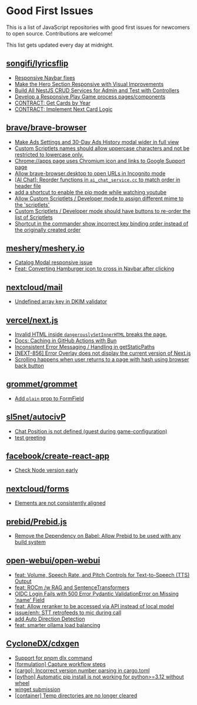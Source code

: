 # Good First Issues

This is a list of JavaScript repositories with good first issues for newcomers to open source. Contributions are welcome!

This list gets updated every day at midnight.

## [songifi/lyricsflip](https://github.com/songifi/lyricsflip)

- [Responsive Navbar fixes](https://github.com/songifi/lyricsflip/issues/81)
- [Make the Hero Section Responsive with Visual Improvements](https://github.com/songifi/lyricsflip/issues/84)
- [Build All NestJS CRUD Services for Admin and Test with Controllers](https://github.com/songifi/lyricsflip/issues/85)
- [Develop a Responsive Play Game process pages/components](https://github.com/songifi/lyricsflip/issues/46)
- [CONTRACT: Get Cards by Year](https://github.com/songifi/lyricsflip/issues/63)
- [CONTRACT: Implement Next Card Logic](https://github.com/songifi/lyricsflip/issues/59)

## [brave/brave-browser](https://github.com/brave/brave-browser)

- [Make Ads Settings and 30-Day Ads History modal wider in full view](https://github.com/brave/brave-browser/issues/43295)
- [Custom Scriptlets names should allow uppercase characters and not be restricted to lowercase only.](https://github.com/brave/brave-browser/issues/43107)
- [Chrome://apps page uses Chromium icon and links to Google Support page](https://github.com/brave/brave-browser/issues/38755)
- [Allow brave-browser.desktop to open URLs in Incognito mode](https://github.com/brave/brave-browser/issues/41667)
- [[AI Chat]: Reorder functions in `ai_chat_service.cc` to match order in header file](https://github.com/brave/brave-browser/issues/43294)
- [add a shortcut to enable the pip mode while watching youtube](https://github.com/brave/brave-browser/issues/43081)
- [Allow Custom Scriptlets / Developer mode to assign different mime to the 'scriptlets'](https://github.com/brave/brave-browser/issues/43108)
- [Custom Scriptlets / Developer mode should have buttons to re-order the list of Scriptlets](https://github.com/brave/brave-browser/issues/43106)
- [Shortcut in the commander show incorrect key binding order instead of the originally created order](https://github.com/brave/brave-browser/issues/43129)

## [meshery/meshery.io](https://github.com/meshery/meshery.io)

- [Catalog Modal responsive issue](https://github.com/meshery/meshery.io/issues/2017)
- [Feat: Converting Hamburger icon to cross in Navbar after clicking](https://github.com/meshery/meshery.io/issues/1894)

## [nextcloud/mail](https://github.com/nextcloud/mail)

- [Undefined array key in DKIM validator](https://github.com/nextcloud/mail/issues/9213)

## [vercel/next.js](https://github.com/vercel/next.js)

- [Invalid HTML inside `dangerouslySetInnerHTML` breaks the page.](https://github.com/vercel/next.js/issues/14797)
- [Docs: Caching in GitHub Actions with Bun](https://github.com/vercel/next.js/issues/57079)
- [Inconsistent Error Messaging / Handling in getStaticPaths](https://github.com/vercel/next.js/issues/41281)
- [[NEXT-856] Error Overlay does not display the current version of Next.js](https://github.com/vercel/next.js/issues/47124)
- [Scrolling happens when user returns to a page with hash using browser back button](https://github.com/vercel/next.js/issues/13653)

## [grommet/grommet](https://github.com/grommet/grommet)

- [Add `plain` prop to FormField](https://github.com/grommet/grommet/issues/2975)

## [sl5net/autocivP](https://github.com/sl5net/autocivP)

- [Chat Position is not defined (guest during game-configuration)](https://github.com/sl5net/autocivP/issues/37)
- [test greeting](https://github.com/sl5net/autocivP/issues/36)

## [facebook/create-react-app](https://github.com/facebook/create-react-app)

- [Check Node version early](https://github.com/facebook/create-react-app/issues/5430)

## [nextcloud/forms](https://github.com/nextcloud/forms)

- [Elements are not consistently aligned](https://github.com/nextcloud/forms/issues/2403)

## [prebid/Prebid.js](https://github.com/prebid/Prebid.js)

- [Remove the Dependency on Babel: Allow Prebid to be used with any build system](https://github.com/prebid/Prebid.js/issues/10086)

## [open-webui/open-webui](https://github.com/open-webui/open-webui)

- [feat: Volume, Speech Rate, and Pitch Controls for Text-to-Speech (TTS) Output](https://github.com/open-webui/open-webui/issues/1331)
- [feat: ROCm /w RAG and SentenceTransformers](https://github.com/open-webui/open-webui/issues/8365)
- [OIDC Login Fails with 500 Error Pydantic ValidationError on Missing 'name' Field](https://github.com/open-webui/open-webui/issues/8319)
- [feat: Allow reranker to be accessed via API instead of local model](https://github.com/open-webui/open-webui/issues/8478)
- [issue/enh: STT retrofeeds to mic during call](https://github.com/open-webui/open-webui/issues/7509)
- [add Auto Direction Detection ](https://github.com/open-webui/open-webui/issues/8448)
- [feat: smarter ollama load balancing](https://github.com/open-webui/open-webui/issues/1081)

## [CycloneDX/cdxgen](https://github.com/CycloneDX/cdxgen)

- [Support for pnpm dlx command](https://github.com/CycloneDX/cdxgen/issues/1605)
- [[formulation] Capture workflow steps](https://github.com/CycloneDX/cdxgen/issues/1573)
- [[cargo]: Incorrect version number parsing in cargo.toml](https://github.com/CycloneDX/cdxgen/issues/1592)
- [[python] Automatic pip install is not working for python>=3.12 without wheel](https://github.com/CycloneDX/cdxgen/issues/1531)
- [winget submission](https://github.com/CycloneDX/cdxgen/issues/525)
- [[container] Temp directories are no longer cleared](https://github.com/CycloneDX/cdxgen/issues/1234)

